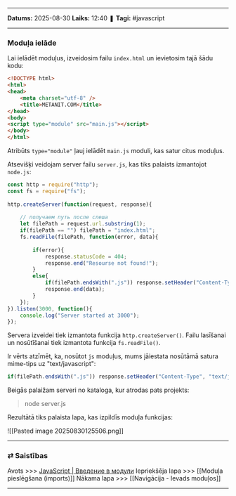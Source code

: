 ___

**Datums:** 2025-08-30
**Laiks:** 12:40
❚ **Tagi:** #javascript 

---
### Moduļa ielāde

Lai ielādēt moduļus, izveidosim failu `index.html` un ievietosim tajā šādu kodu:

```html
<!DOCTYPE html>
<html>
<head>
    <meta charset="utf-8" />
    <title>METANIT.COM</title>
</head>
<body>
<script type="module" src="main.js"></script>
</body>
</html>
```

Atribūts `type="module"` ļauj ielādēt `main.js` moduli, kas satur citus moduļus.

Atsevišķi veidojam server failu `server.js`, kas tiks palaists izmantojot `node.js`:

```js
const http = require("http");
const fs = require("fs");
   
http.createServer(function(request, response){
       
    // получаем путь после слеша
    let filePath = request.url.substring(1);
    if(filePath == "") filePath = "index.html"; 
    fs.readFile(filePath, function(error, data){
               
        if(error){
            response.statusCode = 404;
            response.end("Resourse not found!");
        }   
        else{
            if(filePath.endsWith(".js")) response.setHeader("Content-Type", "text/javascript");
            response.end(data);
        }
    });
}).listen(3000, function(){
    console.log("Server started at 3000");
});
```

Servera izveidei tiek izmantota funkcija `http.createServer()`.
Failu lasīšanai un nosūtīšanai tiek izmantota funkcija `fs.readFile()`.

Ir vērts atzīmēt, ka, nosūtot `js` moduļus, mums jāiestata nosūtāmā satura mime-tips uz "text/javascript":

```js
if(filePath.endsWith(".js")) response.setHeader("Content-Type", "text/javascript");
```

Beigās palaižam serveri no kataloga, kur atrodas pats projekts:

>node server.js

Rezultātā tiks palaista lapa, kas izpildīs moduļa funkcijas:

![[Pasted image 20250830125506.png]]

---
### ⇄ Saistības

Avots >>> [JavaScript \| Введение в модули](https://metanit.com/web/javascript/19.1.php)
Iepriekšēja lapa >>> [[Moduļa pieslēgšana (imports)]]
Nākama lapa >>> [[Navigācija - Ievads moduļos]]

---